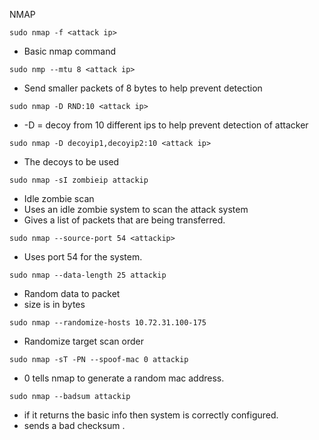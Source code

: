 NMAP

`sudo nmap -f <attack ip>`
* Basic nmap command

`sudo nmp --mtu 8 <attack ip> `
* Send smaller packets of 8 bytes to help prevent detection

`sudo nmap -D RND:10 <attack ip>`
* -D = decoy from 10 different ips to help prevent detection of attacker

`sudo nmap -D decoyip1,decoyip2:10 <attack ip>`
* The decoys to be used

`sudo nmap -sI zombieip attackip`
* Idle zombie scan
* Uses an idle zombie system to scan the attack system
* Gives a list of packets that are being transferred.

`sudo nmap --source-port 54 <attackip>`
* Uses port 54 for the system.

`sudo nmap --data-length 25 attackip`
* Random data to packet
* size is in bytes

`sudo nmap --randomize-hosts 10.72.31.100-175`
* Randomize target scan order

`sudo nmap -sT -PN --spoof-mac 0 attackip`
* 0 tells nmap to generate a random mac address.

`sudo nmap --badsum attackip`
* if it returns the basic info then system is correctly configured.
* sends a bad checksum .
		
